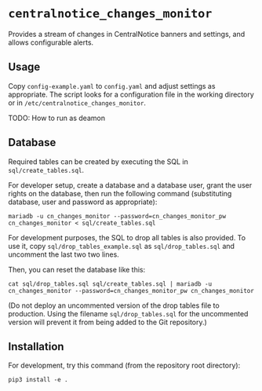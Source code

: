 `centralnotice_changes_monitor`
=================================

Provides a stream of changes in CentralNotice banners and settings, and allows configurable
alerts.

Usage
-----

Copy `config-example.yaml` to `config.yaml` and adjust settings as appropriate.
The script looks for a configuration file in the working directory or in
`/etc/centralnotice_changes_monitor`.

TODO: How to run as deamon


Database
--------

Required tables can be created by executing the SQL in `sql/create_tables.sql`.

For developer setup, create a database and a database user, grant the user rights on
the database, then run the following command (substituting database, user and password
as appropriate):

`mariadb -u cn_changes_monitor --password=cn_changes_monitor_pw cn_changes_monitor < sql/create_tables.sql`

For development purposes, the SQL to drop all tables is also provided. To use it, copy
`sql/drop_tables_example.sql` as `sql/drop_tables.sql` and uncomment the last two
two lines.

Then, you can reset the database like this:

`cat sql/drop_tables.sql sql/create_tables.sql | mariadb -u cn_changes_monitor --password=cn_changes_monitor_pw cn_changes_monitor`

(Do not deploy an uncommented version of the drop tables file to production. Using the
filename `sql/drop_tables.sql` for the uncommented version will prevent it from being
added to the Git repository.)

Installation
------------

For development, try this command (from the repository root directory):

`pip3 install -e .`
